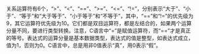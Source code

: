 关系运算符有6个，“>”、“<”、“==”、“>=”、“<=”、“!=”，分别表示“大于”、“小于”、“等于”和“大于等于”、“小于等于”和“不等于”，其中，“==”和“!=”的优先级为9，其它运算符优先级为10。它们都是双目运算符，都是左结合的，如果两个运算分量不同，要进行类型转换。注意，C语言中“=”是赋值运算符，而“==”才是真正的等号。表达式的运算分量是基本数据类型，表达式的值是整型，如表达式成立，值为1，否则为0。C语言中，总是用非0值表示“真”，用0表示“假”。